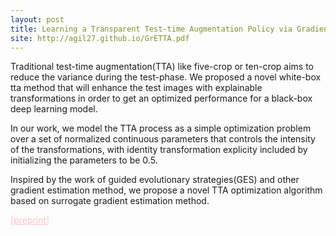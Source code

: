 ```yaml
---
layout: post
title: Learning a Transparent Test-time Augmentation Policy via Gradient-Free Optimization
site: http://agil27.github.io/GrETTA.pdf
---
```


Traditional test-time augmentation(TTA) like five-crop or ten-crop aims to reduce the variance during the test-phase. We proposed a novel white-box tta method that will enhance the test images with explainable transformations in order to get an optimized performance for a black-box deep learning model.

In our work, we model the TTA process as a simple optimization problem over a set of normalized continuous parameters that controls the intensity of the transformations, with identity transformation explicity included by initializing the parameters to be 0.5.

Inspired by the work of guided evolutionary strategies(GES) and other gradient estimation method, we propose a novel TTA optimization algorithm based on surrogate gradient estimation method.

<a href=http://agil27.github.io/GrETTA.pdf style="color: pink">[preprint]</a>
